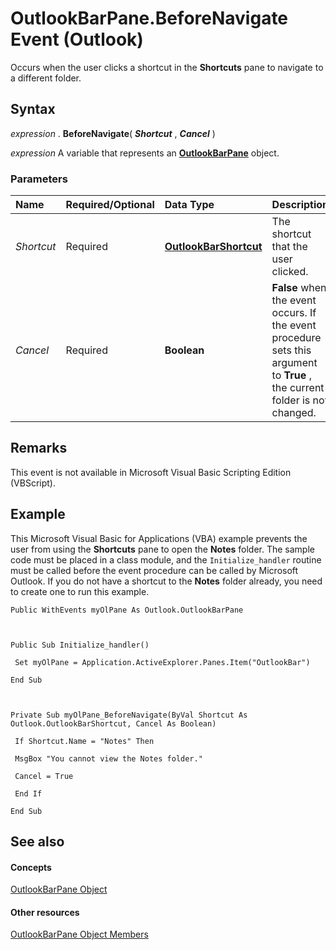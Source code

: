 
# OutlookBarPane.BeforeNavigate Event (Outlook)

Occurs when the user clicks a shortcut in the  **Shortcuts** pane to navigate to a different folder.


## Syntax

 _expression_ . **BeforeNavigate**( **_Shortcut_** , **_Cancel_** )

 _expression_ A variable that represents an **[OutlookBarPane](f8e6aa05-7a66-64f2-5a6a-ea639b6bbc59.md)** object.


### Parameters



|**Name**|**Required/Optional**|**Data Type**|**Description**|
|:-----|:-----|:-----|:-----|
| _Shortcut_|Required| **[OutlookBarShortcut](fae05770-1b06-1ddd-e2db-8428e64bd1e2.md)**|The shortcut that the user clicked.|
| _Cancel_|Required| **Boolean**| **False** when the event occurs. If the event procedure sets this argument to **True** , the current folder is not changed.|

## Remarks

This event is not available in Microsoft Visual Basic Scripting Edition (VBScript).


## Example

This Microsoft Visual Basic for Applications (VBA) example prevents the user from using the  **Shortcuts** pane to open the **Notes** folder. The sample code must be placed in a class module, and the `Initialize_handler` routine must be called before the event procedure can be called by Microsoft Outlook. If you do not have a shortcut to the **Notes** folder already, you need to create one to run this example.


```
Public WithEvents myOlPane As Outlook.OutlookBarPane 
 
 
 
Public Sub Initialize_handler() 
 
 Set myOlPane = Application.ActiveExplorer.Panes.Item("OutlookBar") 
 
End Sub 
 
 
 
Private Sub myOlPane_BeforeNavigate(ByVal Shortcut As Outlook.OutlookBarShortcut, Cancel As Boolean) 
 
 If Shortcut.Name = "Notes" Then 
 
 MsgBox "You cannot view the Notes folder." 
 
 Cancel = True 
 
 End If 
 
End Sub
```


## See also


#### Concepts


[OutlookBarPane Object](f8e6aa05-7a66-64f2-5a6a-ea639b6bbc59.md)
#### Other resources


[OutlookBarPane Object Members](c5453689-853b-d247-6be7-8d1f839eded7.md)
